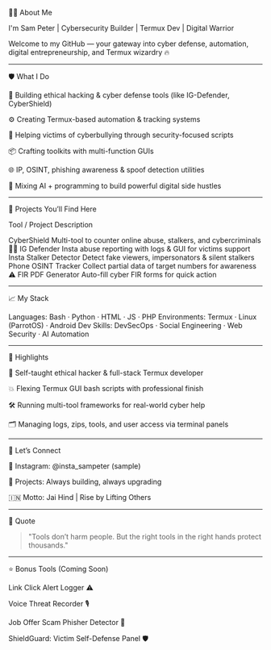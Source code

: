 👨‍💻 About Me

I'm Sam Peter | Cybersecurity Builder | Termux Dev | Digital Warrior

Welcome to my GitHub — your gateway into cyber defense, automation, digital entrepreneurship, and Termux wizardry 🔥


---

🛡️ What I Do

🔐 Building ethical hacking & cyber defense tools (like IG-Defender, CyberShield)

⚙️ Creating Termux-based automation & tracking systems

📱 Helping victims of cyberbullying through security-focused scripts

📦 Crafting toolkits with multi-function GUIs

🌐 IP, OSINT, phishing awareness & spoof detection utilities

🧠 Mixing AI + programming to build powerful digital side hustles



---

🧰 Projects You’ll Find Here

Tool / Project	Description

CyberShield	Multi-tool to counter online abuse, stalkers, and cybercriminals 👨‍💻
IG Defender	Insta abuse reporting with logs & GUI for victims support
Insta Stalker Detector	Detect fake viewers, impersonators & silent stalkers
Phone OSINT Tracker	Collect partial data of target numbers for awareness ⚠️
FIR PDF Generator	Auto-fill cyber FIR forms for quick action



---

📈 My Stack

Languages:     Bash · Python · HTML · JS · PHP
Environments:  Termux · Linux (ParrotOS) · Android Dev
Skills:        DevSecOps · Social Engineering · Web Security · AI Automation


---

🚀 Highlights

🧠 Self-taught ethical hacker & full-stack Termux developer

💥 Flexing Termux GUI bash scripts with professional finish

🛠️ Running multi-tool frameworks for real-world cyber help

🗂️ Managing logs, zips, tools, and user access via terminal panels



---

💬 Let’s Connect

📸 Instagram: @insta_sampeter (sample)

🧠 Projects: Always building, always upgrading

🇮🇳 Motto: Jai Hind | Rise by Lifting Others



---

📌 Quote

> "Tools don’t harm people. But the right tools in the right hands protect thousands."




---

⭐ Bonus Tools (Coming Soon)

Link Click Alert Logger ⚠️

Voice Threat Recorder 🎙️

Job Offer Scam Phisher Detector 💼

ShieldGuard: Victim Self-Defense Panel 🛡️


